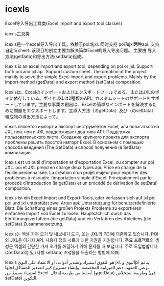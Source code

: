 # icexls
Excel导入导出工具类(Excel import and export tool classes)

icexls工具类

icexls是一个excel导入导出工具，依赖于poi或jxl. 同时支持 poi和jxl两种api. 支持自定义sheet. 该项目的创立主要为解决简单Excel的导入导出问题。 主要由 导入方法(getData)和导出方法(setData)组成。

Icexls is an excel import and export tool, depending on poi or jxl. Support both poi and jxl api. Support custom sheet. The creation of the project mainly to solve the simple Excel import and export problems. Mainly by the import method (getData) and export method (setData) composition.

icexlsは、Excelのインポートおよびエクスポートツールである、またはJXLのポイに依存している。ポイとJXLは2種類のAPI。カスタムシートのサポートをサポートしています。主要な事業の創出は、Excelの簡単なインポートを解決するために問題をエクスポートします。主導入方法（のgetData）及び（のsetData）組成物の導出方法によって。

icexls является импорт и экспорт инструментов Excel, или полагаться на JXL пои. пои и JXL поддерживает два типа API. Поддержка пользовательского листа. Создание крупного проекта для экспорта проблемы решить простой импорт Excel. В основном с помощью способа введения (The GetData) и способ получения (в SetData) композиции.

icexls est un outil d'importation et d'exportation Excel, ou compter sur poi JXL. poi et JXL prend en charge deux types api. Prise en charge de la feuille personnalisée. La création d'un projet majeur pour exporter des problèmes à résoudre l'importation simple d'Excel. Principalement par le procédé d'introduction (la getData) et un procédé de dérivation (le setData) composition.

icexls ist ein Excel-Import und Export-Tools, oder verlassen sich auf jxl poi. poi und jxl unterstützt zwei Arten api. Unterstützung für benutzerdefinierte Blatt. Die Schaffung eines großen Projekts Probleme zu exportieren einfachen Import von Excel zu lösen. Hauptsächlich durch das Einführungsverfahren (die getData) und ein Verfahren des Ableitens (die setData) Zusammensetzung.

icexls는 엑셀 가져 오기 및 내보내기 도구, 또는 JXL의 POI에 의존하고 있습니다. POI와 JXL은 이가지 API. 사용자 정의 시트에 대한 지원을 지원합니다. 주요 프로젝트의 생성은 엑셀의 간단한 가져 오기를 해결하기 위해 문제를 내 보냅니다. 주로 도입법합니다 (GetData의) 및 (사항 setData) 조성물을 도출하는 방법에 의해.

icexls هو التفوق استيراد وتصدير أدوات، أو الاعتماد على البوي jxl. البوي وjxl يدعم نوعين المعهد. دعم الميزانية المخصصة، وإنشاء مشروع كبير لتصدير المشاكل لحلها استيراد بسيط من Excel. أساسا من طريقة إدخال (وgetData) وطريقة استخلاص (في setData) التكوين.

